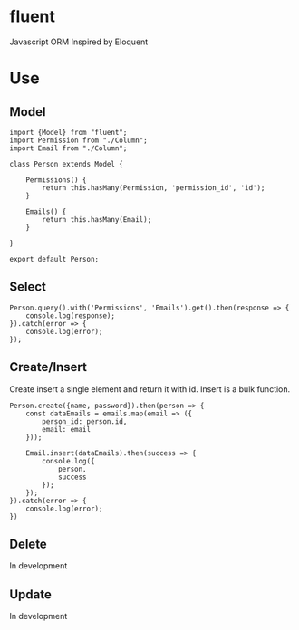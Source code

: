 # fluent
Javascript ORM Inspired by Eloquent

# Use

## Model

```
import {Model} from "fluent";
import Permission from "./Column";
import Email from "./Column";

class Person extends Model {

    Permissions() {
        return this.hasMany(Permission, 'permission_id', 'id');
    }

    Emails() {
        return this.hasMany(Email);
    }

}

export default Person;
```

## Select

```
Person.query().with('Permissions', 'Emails').get().then(response => {
    console.log(response);
}).catch(error => {
    console.log(error);
});
```

## Create/Insert

Create insert a single element and return it with id. Insert is a bulk function.

```
Person.create({name, password}).then(person => {
    const dataEmails = emails.map(email => ({
        person_id: person.id,
        email: email
    }));

    Email.insert(dataEmails).then(success => {
        console.log({
            person,
            success
        });
    });
}).catch(error => {
    console.log(error);
})
```

## Delete
In development

## Update
In development
